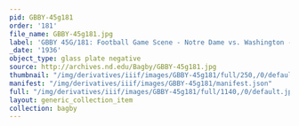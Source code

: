 ```yaml
---
pid: GBBY-45g181
order: '181'
file_name: GBBY-45g181.jpg
label: 'GBBY 45G/181: Football Game Scene - Notre Dame vs. Washington - 1936'
_date: '1936'
object_type: glass plate negative
source: http://archives.nd.edu/Bagby/GBBY-45g181.jpg
thumbnail: "/img/derivatives/iiif/images/GBBY-45g181/full/250,/0/default.jpg"
manifest: "/img/derivatives/iiif/images/GBBY-45g181/manifest.json"
full: "/img/derivatives/iiif/images/GBBY-45g181/full/1140,/0/default.jpg"
layout: generic_collection_item
collection: bagby
---
```

